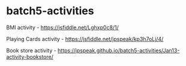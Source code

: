 # batch5-activities

BMI activity - https://jsfiddle.net/Lghxp0c8/1/

Playing Cards activity - https://jsfiddle.net/jpspeak/kp3h7oLj/4/

Book store activity - https://jpspeak.github.io/batch5-activities/Jan13-activity-bookstore/
